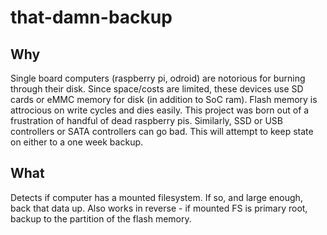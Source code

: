 # that-damn-backup

## Why
Single board computers (raspberry pi, odroid) are notorious for burning through their disk.
Since space/costs are limited, these devices use SD cards or eMMC memory for disk (in
addition to SoC ram). Flash memory is attrocious on write cycles and dies easily. This
project was born out of a frustration of handful of dead raspberry pis. Similarly, SSD or
USB controllers or SATA controllers can go bad. This will attempt to keep state on either
to a one week backup.

## What
Detects if computer has a mounted filesystem. If so, and large enough, back that data up.
Also works in reverse - if mounted FS is primary root, backup to the partition of the
flash memory.
